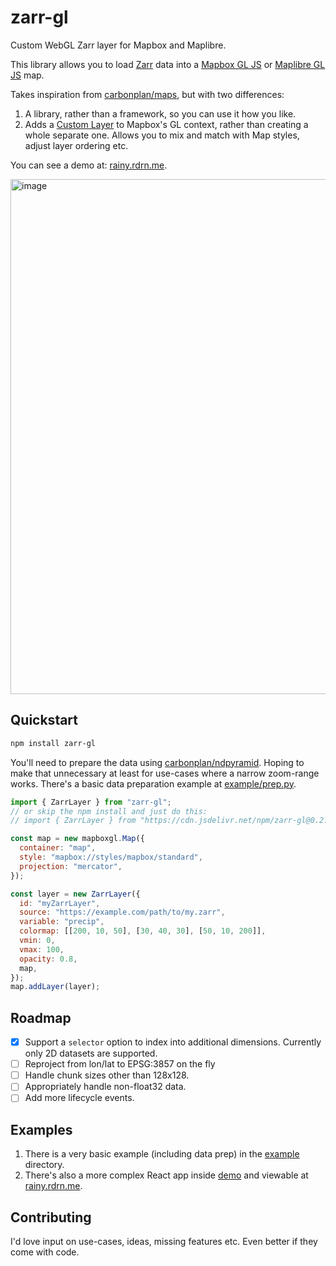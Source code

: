 # zarr-gl

Custom WebGL Zarr layer for Mapbox and Maplibre.

This library allows you to load [Zarr](https://zarr.dev/) data into a [Mapbox GL JS](https://docs.mapbox.com/mapbox-gl-js/guides/) or [Maplibre GL JS](https://maplibre.org/maplibre-gl-js/docs/) map.

Takes inspiration from [carbonplan/maps](https://github.com/carbonplan/maps), but with two differences:
1. A library, rather than a framework, so you can use it how you like.
2. Adds a [Custom Layer](https://docs.mapbox.com/mapbox-gl-js/api/properties/#customlayerinterface) to Mapbox's GL context, rather than creating a whole separate one. Allows you to mix and match with Map styles, adjust layer ordering etc.

You can see a demo at: [rainy.rdrn.me](http://rainy.rdrn.me).

<img width="824" alt="image" src="https://github.com/user-attachments/assets/0414dcd2-2b1f-4e1a-aea8-a2b715fcab56">


## Quickstart
```bash
npm install zarr-gl
```

You'll need to prepare the data using [carbonplan/ndpyramid](https://github.com/carbonplan/ndpyramid).
Hoping to make that unnecessary at least for use-cases where a narrow zoom-range works.
There's a basic data preparation example at [example/prep.py](./example/prep.py).

```js
import { ZarrLayer } from "zarr-gl";
// or skip the npm install and just do this:
// import { ZarrLayer } from "https://cdn.jsdelivr.net/npm/zarr-gl@0.2.0/+esm";

const map = new mapboxgl.Map({
  container: "map",
  style: "mapbox://styles/mapbox/standard",
  projection: "mercator",
});

const layer = new ZarrLayer({
  id: "myZarrLayer",
  source: "https://example.com/path/to/my.zarr",
  variable: "precip",
  colormap: [[200, 10, 50], [30, 40, 30], [50, 10, 200]],
  vmin: 0,
  vmax: 100,
  opacity: 0.8,
  map,
});
map.addLayer(layer);
```

## Roadmap
- [x] Support a `selector` option to index into additional dimensions. Currently only 2D datasets are supported.
- [ ] Reproject from lon/lat to EPSG:3857 on the fly
- [ ] Handle chunk sizes other than 128x128.
- [ ] Appropriately handle non-float32 data.
- [ ] Add more lifecycle events.

## Examples
1. There is a very basic example (including data prep) in the [example](./example) directory.
2. There's also a more complex React app inside [demo](./demo) and viewable at [rainy.rdrn.me](http://rainy.rdrn.me).

## Contributing
I'd love input on use-cases, ideas, missing features etc.
Even better if they come with code.
